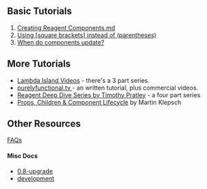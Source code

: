 
## Basic Tutorials 

1. [Creating Reagent Components.md](/docs/CreatingReagentComponents.md)
2. [Using [square brackets] instead of (parentheses)](/docs/UsingSquareBracketsInsteadOfParens.md)
3. [When do components update?](/docs/WhenDoComponentsUpdate.md)

## More Tutorials 

  * [Lambda Island Videos](https://lambdaisland.com/collections/react-reagent-re-frame) - there's a 3 part series.
  * [purelyfunctional.tv ](https://purelyfunctional.tv/guide/reagent/) - an written tutorial, plus commercial videos. 
  * [Reagent Deep Dive Series by Timothy Pratley](http://timothypratley.blogspot.com.au/p/p.html) - a four part series
  * [Props, Children & Component Lifecycle](https://www.martinklepsch.org/posts/props-children-and-component-lifecycle-in-reagent.html) by Martin Klepsch
  

## Other Resources

[FAQs](/docs/FAQ)


#### Misc Docs

 - [0.8-upgrade](/docs/0.8-upgrade.md)
 - [development](/docs/development.md)
